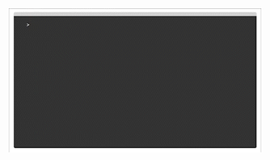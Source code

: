<div id="header" align="center">
  <img src="https://github.com/alexxg98/alexxg98/blob/update/readme_profile.gif" width="500"/>
</div>
